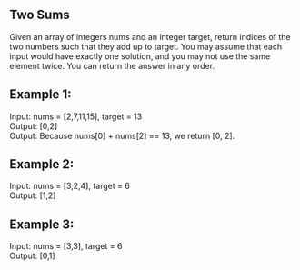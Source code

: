 ## Two Sums
Given an array of integers nums and an integer target, return indices of the two numbers
such that they add up to target. You may assume that each input would have exactly one
solution, and you may not use the same element twice. You can return the answer in any
order.

## Example 1:
Input: nums = [2,7,11,15], target = 13 </br> 
Output: [0,2] </br>
Output: Because nums[0] + nums[2] == 13, we return [0, 2].

## Example 2:
Input: nums = [3,2,4], target = 6 </br>
Output: [1,2]

## Example 3:
Input: nums = [3,3], target = 6 </br>
Output: [0,1]